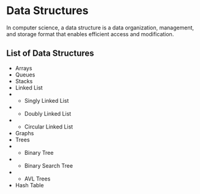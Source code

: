 # Data Structures

In computer science, a data structure is a data organization, management, and storage format that enables efficient access and modification.

## List of Data Structures

- Arrays
- Queues
- Stacks
- Linked List
- - Singly Linked List
- - Doubly Linked List
- - Circular Linked List
- Graphs
- Trees
- - Binary Tree
- - Binary Search Tree
- - AVL Trees
- Hash Table
